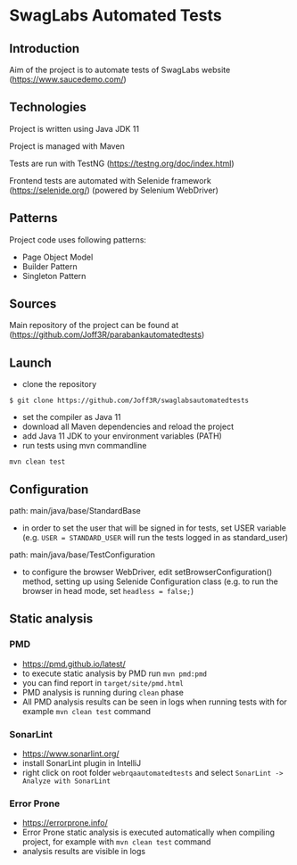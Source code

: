 # SwagLabs Automated Tests
## Introduction
Aim of the project is to automate tests of SwagLabs website (https://www.saucedemo.com/)

## Technologies
Project is written using Java JDK 11

Project is managed with Maven

Tests are run with TestNG (https://testng.org/doc/index.html)

Frontend tests are automated with Selenide framework (https://selenide.org/) (powered by Selenium WebDriver)

## Patterns
Project code uses following patterns:
- Page Object Model
- Builder Pattern
- Singleton Pattern 

## Sources
Main repository of the project can be found at (https://github.com/Joff3R/parabankautomatedtests)

## Launch

- clone the repository 
```
$ git clone https://github.com/Joff3R/swaglabsautomatedtests
```
- set the compiler as Java 11
- download all Maven dependencies and reload the project
- add Java 11 JDK to your environment variables (PATH)
- run tests using mvn commandline
```
mvn clean test
```

## Configuration

path: main/java/base/StandardBase 
- in order to set the user that will be signed in for tests, set USER variable (e.g. ```USER = STANDARD_USER``` will run the tests logged in as standard_user)
  
path: main/java/base/TestConfiguration 
- to configure the browser WebDriver, edit setBrowserConfiguration() method, setting up using Selenide Configuration class (e.g. to run the browser in head mode, set ```headless = false;```)

## Static analysis

### PMD
 - https://pmd.github.io/latest/
 - to execute static analysis by PMD run ```mvn pmd:pmd```
 - you can find report in `target/site/pmd.html`
 - PMD analysis is running during `clean` phase 
 - All PMD analysis results can be seen in logs when running tests with for example `mvn clean test` command 
### SonarLint
 - https://www.sonarlint.org/
 - install SonarLint plugin in IntelliJ
 - right click on root folder `webrqaautomatedtests` and select `SonarLint -> Analyze with SonarLint`

### Error Prone
 - https://errorprone.info/
 - Error Prone static analysis is executed automatically when compiling project, for example with `mvn clean test` command
 - analysis results are visible in logs
